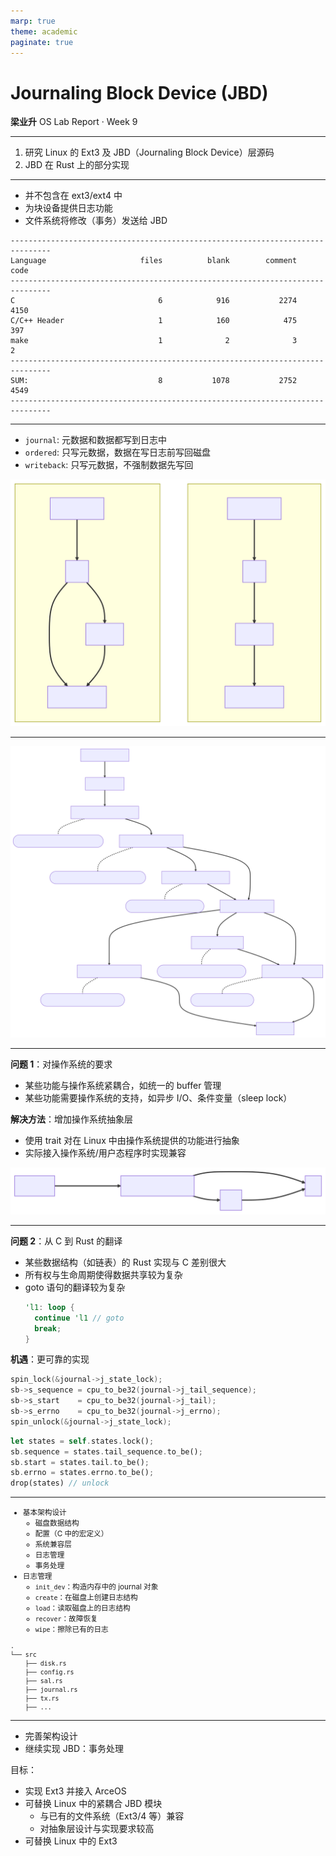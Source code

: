 ```yaml
---
marp: true
theme: academic
paginate: true
---
```


<!-- _footer: '' -->
<!-- _class: lead -->
<!-- _paginate: false -->

# Journaling Block Device (JBD)

**梁业升**
OS Lab Report · Week 9

---

<!-- _header: 本周工作 -->
<!-- footer: OS Lab Report · Week 9 -->

1. 研究 Linux 的 Ext3 及 JBD（Journaling Block Device）层源码
2. JBD 在 Rust 上的部分实现

---

<!-- _header: Journaling Block Device Layer -->

- 并不包含在 ext3/ext4 中
- 为块设备提供日志功能
- 文件系统将修改（事务）发送给 JBD

```
-------------------------------------------------------------------------------
Language                     files          blank        comment           code
-------------------------------------------------------------------------------
C                                6            916           2274           4150
C/C++ Header                     1            160            475            397
make                             1              2              3              2
-------------------------------------------------------------------------------
SUM:                             8           1078           2752           4549
-------------------------------------------------------------------------------
```

---

<!-- _header: Ext3 的三种挂载模式 -->

<div class="twocols">

- `journal`: 元数据和数据都写到日志中
- `ordered`: 只写元数据，数据在写日志前写回磁盘
- `writeback`: 只写元数据，不强制数据先写回


<p class="break"></p>

![](../assets/week9-jbd-mode.svg)

</div>

---

<!-- _footer: Ext3 与 JBD 的交互 -->

<style scoped>
header {
  height: 0px;
}
</style>

![bg contain](../assets/week9-write-jbd.svg)

---

<!-- _header: 实现上的问题 & 解决方法 -->

<div class="twocols">

**问题 1**：对操作系统的要求

- 某些功能与操作系统紧耦合，如统一的 buffer 管理
- 某些功能需要操作系统的支持，如异步 I/O、条件变量（sleep lock）

<p class="break"></p>

**解决方法**：增加操作系统抽象层

- 使用 trait 对在 Linux 中由操作系统提供的功能进行抽象
- 实际接入操作系统/用户态程序时实现兼容    

</div>

![](../assets/week9-sal.svg)

--- 

<!-- _header: 实现上的问题 & 解决方法 -->

<div class="twocols">

**问题 2**：从 C 到 Rust 的翻译

- 某些数据结构（如链表）的 Rust 实现与 C 差别很大
- 所有权与生命周期使得数据共享较为复杂
- goto 语句的翻译较为复杂
  ```rust
  'l1: loop {
    continue 'l1 // goto
    break;
  }
  ```

<p class="break"></p>

**机遇**：更可靠的实现

```c
spin_lock(&journal->j_state_lock);
sb->s_sequence = cpu_to_be32(journal->j_tail_sequence);
sb->s_start    = cpu_to_be32(journal->j_tail);
sb->s_errno    = cpu_to_be32(journal->j_errno);
spin_unlock(&journal->j_state_lock);
```

```rust
let states = self.states.lock();
sb.sequence = states.tail_sequence.to_be();
sb.start = states.tail.to_be();
sb.errno = states.errno.to_be();
drop(states) // unlock
```

</div>

---

<!-- _header: 目前进展 -->

<small>
<div class="twocols">

- 基本架构设计
  - 磁盘数据结构
  - 配置（C 中的宏定义）
  - 系统兼容层
  - 日志管理
  - 事务处理
- 日志管理
  - `init_dev`：构造内存中的 journal 对象
  - `create`：在磁盘上创建日志结构
  - `load`：读取磁盘上的日志结构
  - `recover`：故障恢复
  - `wipe`：擦除已有的日志

<p class="break"></p>

```
.
└── src
    ├── disk.rs
    ├── config.rs
    ├── sal.rs
    ├── journal.rs
    ├── tx.rs
    ├── ...
```

</div>
</small>

---

<!-- _header: 下周计划 & 总体目标 -->

- 完善架构设计
- 继续实现 JBD：事务处理

目标：

- 实现 Ext3 并接入 ArceOS
- 可替换 Linux 中的紧耦合 JBD 模块
  - 与已有的文件系统（Ext3/4 等）兼容
  - 对抽象层设计与实现要求较高
- 可替换 Linux 中的 Ext3
